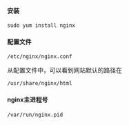 #### 安装 
```
sudo yum install nginx
```

#### 配置文件
```
/etc/nginx/nginx.conf
```
从配置文件中，可以看到网站默认的路径在
```
/usr/share/nginx/html
```

####  nginx主进程号
```
/var/run/nginx.pid
```
